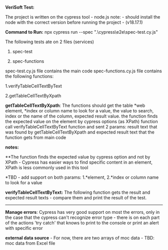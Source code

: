 **VeriSoft Test:**

The project is written on the cypress tool - node.js 
note: - should install the node with the correct version before running the project - (v18.17.1)

**Command to Run:**
npx cypress run --spec ".\cypress\e2e\spec-test.cy.js"

The following tests ate on 2 files (services)

1. spec-test
   
2. spec-functions

spec-test.cy.js file contains the main code
spec-functions.cy.js file contains the following functions:

1.verifyTableCellTextByText

2.getTableCellTextByXpath

**getTableCellTextByXpath**:
The functions should get the table *web element, *index or column name to look for a value, the value to search, index or the name of the column, expected result value.
the function finds the expected value on the element by cypress options (as XPath)
function call verifyTableCellTextByText function and sent 2 params: result text that was found by getTableCellTextByXpath and expected result text that the function gets from main code

**notes:**

**The function finds the expected value by cypress option and not by XPath - 
  Cypress has easier ways to find specific content in an element, XPath is less commonly used in this tool
  
*TBD - add support on both params: 1.*element, 2.*index or column name to look for a value

**verifyTableCellTextByText:**
The following function gets the result and expected result texts - compare them and print the result of the test.

----------
**Manage errors**:
Cypress has very good support on most the errors, only in the case that the cypress can't recognize error type  - 
there is on each part of the actions 'try catch' that knows to print to the console or print an alert with specific error

**external data source** - For now, there are two arrays of moc data - TBD: moc data from Excel file
